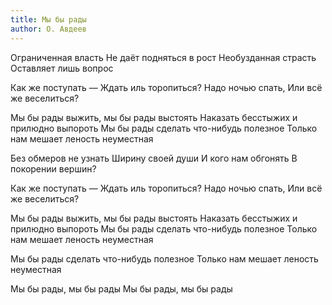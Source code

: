 ```yaml
---
title: Мы бы рады
author: О. Авдеев
---
```


Ограниченная власть
Не даёт подняться в рост
Необузданная страсть
Оставляет лишь вопрос

Как же поступать —
Ждать иль торопиться?
Надо ночью спать,
Или всё же веселиться?

Мы бы рады выжить, мы бы рады выстоять
Наказать бесстыжих и прилюдно выпороть
Мы бы рады сделать что-нибудь полезное
Только нам мешает леность неуместная

Без обмеров не узнать
Ширину своей души
И кого нам обгонять
В покорении вершин?

Как же поступать —
Ждать иль торопиться?
Надо ночью спать,
Или всё же веселиться?

Мы бы рады выжить, мы бы рады выстоять
Наказать бесстыжих и прилюдно выпороть
Мы бы рады сделать что-нибудь полезное
Только нам мешает леность неуместная

Мы бы рады сделать что-нибудь полезное
Только нам мешает леность неуместная

Мы бы рады, мы бы рады
Мы бы рады, мы бы рады
